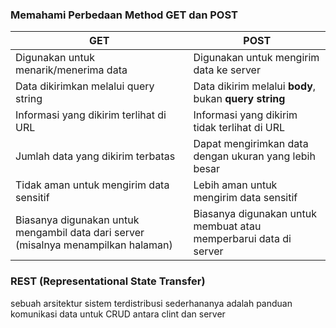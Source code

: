 ### Memahami Perbedaan Method GET dan POST

| GET                                                                                | POST                                                             |
| ---------------------------------------------------------------------------------- | ---------------------------------------------------------------- |
| Digunakan untuk menarik/menerima data                                              | Digunakan untuk mengirim data ke server                          |
| Data dikirimkan melalui query string                                               | Data dikirim melalui **body**, bukan **query string**            |
| Informasi yang dikirim terlihat di URL                                             | Informasi yang dikirim tidak terlihat di URL                     |
| Jumlah data yang dikirim terbatas                                                  | Dapat mengirimkan data dengan ukuran yang lebih besar            |
| Tidak aman untuk mengirim data sensitif                                            | Lebih aman untuk mengirim data sensitif                          |
| Biasanya digunakan untuk mengambil data dari server (misalnya menampilkan halaman) | Biasanya digunakan untuk membuat atau memperbarui data di server |

### REST (Representational State Transfer)

sebuah arsitektur sistem terdistribusi sederhananya adalah panduan komunikasi data untuk CRUD antara clint dan server
